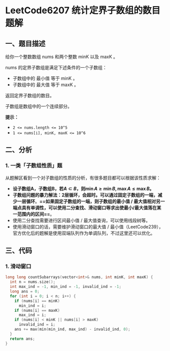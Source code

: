 # LeetCode6207 统计定界子数组的数目 题解

## 一、题目描述

给你一个整数数组 nums 和两个整数 minK 以及 maxK 。

nums 的定界子数组是满足下述条件的一个子数组：

+ 子数组中的 最小值 等于 minK 。
+ 子数组中的 最大值 等于 maxK 。

返回定界子数组的数目。

子数组是数组中的一个连续部分。

**提示：**

- `2 <= nums.length <= 10^5`
- `1 <= nums[i], minK, maxK <= 10^6`



## 二、分析

### 1. 一类「子数组性质」题

从题解区看到一个对子数组的性质的分析，有很多题目都可以根据该性质求解：

+ **设子数组A，子数组B，若$A\subset B$，则$\min A\ge \min B,\max A\le \max B$。**
+ **子数组问题的暴力解法：2层循环，会超时。可以通过固定子数组的一端，减少一层循环**。**==如果固定子数组的一端，则子数组的最小值 / 最大值相对另一端点具有单调性，可以使用二分查找、滑动窗口等求出使最小/最大值落在某一范围内的区间==**。
+ 使用二分查找需要进行区间最小值 / 最大值查询，可以使用线段树等。
+ 使用滑动窗口的话，需要维护滑动窗口的最大值 / 最小值（LeetCode239），官方优化后的题解是使用双端队列作为单调队列，不过这里还可以优化。



## 三、代码

### 1. 滑动窗口

```c++
long long countSubarrays(vector<int>& nums, int minK, int maxK) {
  int n = nums.size();
  int max_ind = -1, min_ind = -1, invalid_ind = -1;
  long ans = 0;
  for (int i = 0; i < n; i++) {
    if (nums[i] == minK)
      min_ind = i;
    if (nums[i] == maxK)
      max_ind = i;
    if (nums[i] < minK || nums[i] > maxK)
      invalid_ind = i;
    ans += max(min(min_ind, max_ind) - invalid_ind, 0);
  }
  return ans;
}
```

